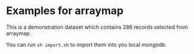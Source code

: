 # Examples for arraymap
This is a demonstration dataset which contains 286 records selected from arraymap.

You can run ```sh import.sh``` to import them into you local mongodb.
